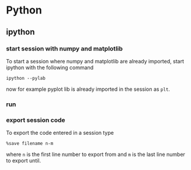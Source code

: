 # Python

## ipython
### start session with numpy and matplotlib
To start a session where numpy and matplotlib are already imported, start ipython with the following command
```
ipython --pylab
```
now for example pyplot lib is already imported in the session as `plt`.

### run 

### export session code
To export the code entered in a session type
```
%save filename n-m
```
where `n` is the first line number to export from and `m` is the last line number to export until.
